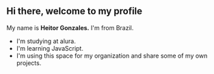 ## Hi there, welcome to my profile

My name is **Heitor Gonzales.** I'm from Brazil.
 - I'm studying at alura.
 - I'm learning JavaScript.
 - I'm using this space for my organization and share some of my own projects.
